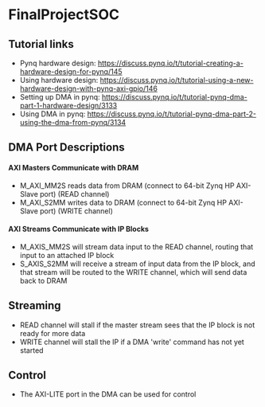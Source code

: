 # FinalProjectSOC

## Tutorial links
- Pynq hardware design: https://discuss.pynq.io/t/tutorial-creating-a-hardware-design-for-pynq/145
- Using hardware design: https://discuss.pynq.io/t/tutorial-using-a-new-hardware-design-with-pynq-axi-gpio/146
- Setting up DMA in pynq: https://discuss.pynq.io/t/tutorial-pynq-dma-part-1-hardware-design/3133
- Using DMA in pynq: https://discuss.pynq.io/t/tutorial-pynq-dma-part-2-using-the-dma-from-pynq/3134

## DMA Port Descriptions
#### AXI Masters Communicate with DRAM
- M_AXI_MM2S reads data from DRAM (connect to 64-bit Zynq HP AXI-Slave port) (READ channel)
- M_AXI_S2MM writes data to DRAM (connect to 64-bit Zynq HP AXI-Slave port) (WRITE channel)
#### AXI Streams Communicate with IP Blocks 
- M_AXIS_MM2S will stream data input to the READ channel, routing that input to an attached IP block 
- S_AXIS_S2MM will receive a stream of input data from the IP block, and that stream will be routed to the WRITE channel, which will send data back to DRAM

## Streaming 
- READ channel will stall if the master stream sees that the IP block is not ready for more data
- WRITE channel will stall the IP if a DMA 'write' command has not yet started

## Control 
- The AXI-LITE port in the DMA can be used for control
